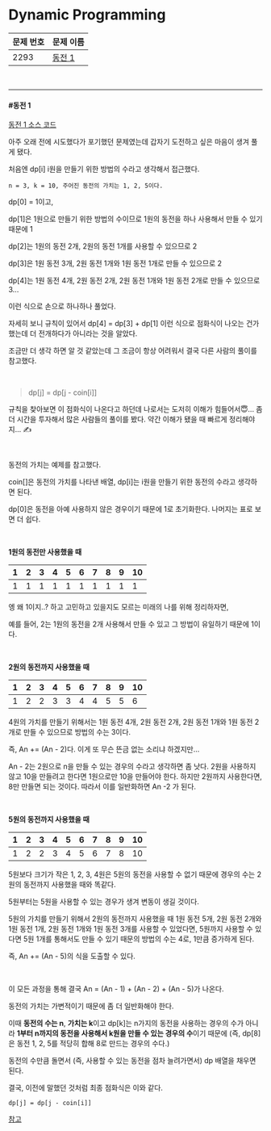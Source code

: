 # Dynamic Programming

| 문제 번호 | 문제 이름         |
| --------- | ----------------- |
| 2293      | [동전 1](#동전-1) |

<br>

<hr>

#### #동전 1

[동전 1 소스 코드](https://github.com/hjyeon-n/Algorithm_study/blob/master/BOJ/2020.09/Solution_2293.java)

아주 오래 전에 시도했다가 포기했던 문제였는데 갑자기 도전하고 싶은 마음이 생겨 풀게 됐다.

처음엔 dp[i] i원을 만들기 위한 방법의 수라고 생각해서 접근했다.

```
n = 3, k = 10, 주어진 동전의 가치는 1, 2, 5이다.
```

dp[0] = 1이고,

dp[1]은 1원으로 만들기 위한 방법의 수이므로 1원의 동전을 하나 사용해서 만들 수 있기 때문에 1

dp[2]는 1원의 동전 2개, 2원의 동전 1개를 사용할 수 있으므로 2

dp[3]은 1원 동전 3개, 2원 동전 1개와 1원 동전 1개로 만들 수 있으므로 2

dp[4]는 1원 동전 4개, 2원 동전 2개, 2원 동전 1개와 1원 동전 2개로 만들 수 있으므로 3...

이런 식으로 손으로 하나하나 풀었다.

자세히 보니 규칙이 있어서 dp[4] = dp[3] + dp[1] 이런 식으로 점화식이 나오는 건가 했는데 더 전개하다가 아니라는 것을 알았다.

조금만 더 생각 하면 알 것 같았는데 그 조금이 항상 어려워서 결국 다른 사람의 풀이를 참고했다. 

<br>

> dp[j] = dp[j - coin[i]]

규칙을 찾아보면 이 점화식이 나온다고 하던데 나로서는 도저히 이해가 힘들어서😇... 좀 더 시간을 투자해서 많은 사람들의 풀이를 봤다. 약간 이해가 됐을 때 빠르게 정리해야지... ✍

<br>

동전의 가치는 예제를 참고했다.

coin[]은 동전의 가치를 나타낸 배열, dp[i]는 i원을 만들기 위한 동전의 수라고 생각하면 된다.

dp[0]은 동전을 아예 사용하지 않은 경우이기 때문에 1로 초기화한다. 나머지는 표로 보면 더 쉽다.

<br>

**1원의 동전만 사용했을 때**

| 1    | 2    | 3    | 4    | 5    | 6    | 7    | 8    | 9    | 10   |
| ---- | ---- | ---- | ---- | ---- | ---- | ---- | ---- | ---- | ---- |
| 1    | 1    | 1    | 1    | 1    | 1    | 1    | 1    | 1    | 1    |

엥 왜 1이지..? 하고 고민하고 있을지도 모르는 미래의 나를 위해 정리하자면,

예를 들어, 2는 1원의 동전을 2개 사용해서 만들 수 있고 그 방법이 유일하기 때문에 1이다.

<br>

**2원의 동전까지 사용했을 때**

| 1    | 2    | 3    | 4    | 5    | 6    | 7    | 8    | 9    | 10   |
| ---- | ---- | ---- | ---- | ---- | ---- | ---- | ---- | ---- | ---- |
| 1    | 2    | 2    | 3    | 3    | 4    | 4    | 5    | 5    | 6    |

4원의 가치를 만들기 위해서는 1원 동전 4개, 2원 동전 2개, 2원 동전 1개와 1원 동전 2개로 만들 수 있으므로 방법의 수는 3이다.

즉, An += (An - 2)다. 이게 또 무슨 뜬금 없는 소리냐 하겠지만...

An - 2는 2원으로 n을 만들 수 있는 경우의 수라고 생각하면 좀 낫다. 2원을 사용하지 않고 10을 만들려고 한다면 1원으로만 10을 만들어야 한다. 하지만 2원까지 사용한다면, 8만 만들면 되는 것이다. 따라서 이를 일반화하면 An -2 가 된다.

<br>

**5원의 동전까지 사용했을 때**

| 1    | 2    | 3    | 4    | 5    | 6    | 7    | 8    | 9    | 10   |
| ---- | ---- | ---- | ---- | ---- | ---- | ---- | ---- | ---- | ---- |
| 1    | 2    | 2    | 3    | 4    | 5    | 6    | 7    | 8    | 10   |

5원보다 크기가 작은 1, 2, 3, 4원은 5원의 동전을 사용할 수 없기 때문에 경우의 수는 2원의 동전까지 사용했을 때와 똑같다.

5원부터는 5원을 사용할 수 있는 경우가 생겨 변동이 생길 것이다. 

5원의 가치를 만들기 위해서 2원의 동전까지 사용했을 때 1원 동전 5개, 2원 동전 2개와 1원 동전 1개, 2원 동전 1개와 1원 동전 3개를 사용할 수 있었다면, 5원까지 사용할 수 있다면 5원 1개를 통해서도 만들 수 있기 때문의 방법의 수는 4로, 1만큼 증가하게 된다.

즉, An += (An - 5)의 식을 도출할 수 있다.

<br>

이 모든 과정을 통해 결국 An = (An - 1) + (An - 2) + (An - 5)가 나온다. 

동전의 가치는 가변적이기 때문에 좀 더 일반화해야 한다. 

이때 **동전의 수는 n**, **가치는 k**이고 dp[k]는 n가지의 동전을 사용하는 경우의 수가 아니라 **1부터 n까지의 동전을 사용해서 k원을 만들 수 있는 경우의 수**이기 때문에 (즉, dp[8]은 동전 1, 2, 5를 적당히 합해 8로 만드는 경우의 수다.)  

동전의 수만큼 돌면서 (즉, 사용할 수 있는 동전을 점차 늘려가면서) dp 배열을 채우면 된다.

결국, 이전에 말했던 것처럼 최종 점화식은 이와 같다.

```
dp[j] = dp[j - coin[i]]
```

[참고](https://dundung.tistory.com/125)